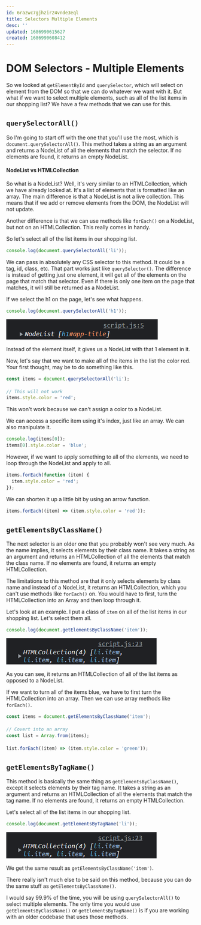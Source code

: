```yaml
---
id: 6razwc7gjhzir24vnde3eql
title: Selectors Multiple Elements
desc: ''
updated: 1686990615627
created: 1686990608412
---
```

# DOM Selectors - Multiple Elements

So we looked at `getElementById` and `querySelector`, which will select on element from the DOM so that we can do whatever we want with it. But what if we want to select multiple elements, such as all of the list items in our shopping list? We have a few methods that we can use for this.

## `querySelectorAll()`

So I'm going to start off with the one that you'll use the most, which is `document.querySelectorAll()`. This method takes a string as an argument and returns a NodeList of all the elements that match the selector. If no elements are found, it returns an empty NodeList.

#### NodeList vs HTMLCollection

So what is a NodeList? Well, it's very similar to an HTMLCollection, which we have already looked at. It's a list of elements that is formatted like an array. The main difference is that a NodeList is not a live collection. This means that if we add or remove elements from the DOM, the NodeList will not update.

Another difference is that we can use methods like `forEach()` on a NodeList, but not on an HTMLCollection. This really comes in handy.

So let's select all of the list items in our shopping list.

```js
console.log(document.querySelectorAll('li'));
```

We can pass in absolutely any CSS selector to this method. It could be a tag, id, class, etc. That part works just like `querySelector()`. The difference is instead of getting just one element, it will get all of the elements on the page that match that selector. Even if there is only one item on the page that matches, it will still be returned as a NodeList.

If we select the h1 on the page, let's see what happens.

```js
console.log(document.querySelectorAll('h1'));
```

<img src="images/dom7.png">

Instead of the element itself, it gives us a NodeList with that 1 element in it.

Now, let's say that we want to make all of the items in the list the color red. Your first thought, may be to do something like this.

```js
const items = document.querySelectorAll('li');

// This will not work
items.style.color = 'red';
```

This won't work because we can't assign a color to a NodeList.

We can access a specific item using it's index, just like an array. We can also manipulate it.

```js
console.log(items[0]);
items[0].style.color = 'blue';
```

However, if we want to apply something to all of the elements, we need to loop through the NodeList and apply to all.

```js
items.forEach(function (item) {
  item.style.color = 'red';
});
```

We can shorten it up a little bit by using an arrow function.

```js
items.forEach((item) => (item.style.color = 'red'));
```

## `getElementsByClassName()`

The next selector is an older one that you probably won't see very much. As the name implies, it selects elements by their class name. It takes a string as an argument and returns an HTMLCollection of all the elements that match the class name. If no elements are found, it returns an empty HTMLCollection.

The limitations to this method are that it only selects elements by class name and instead of a NodeList, it returns an HTMLCollection, which you can't use methods like `forEach()` on. You would have to first, turn the HTMLCollection into an Array and then loop through it.

Let's look at an example. I put a class of `item` on all of the list items in our shopping list. Let's select them all.

```js
console.log(document.getElementsByClassName('item'));
```

<img src="images/dom8.png">

As you can see, it returns an HTMLCollection of all of the list items as opposed to a NodeList.

If we want to turn all of the items blue, we have to first turn the HTMLCollection into an array. Then we can use array methods like `forEach()`.

```js
const items = document.getElementsByClassName('item');

// Covert into an array
const list = Array.from(items);

list.forEach((item) => (item.style.color = 'green'));
```

## `getElementsByTagName()`

This method is basically the same thing as `getElementsByClassName()`, except it selects elements by their tag name. It takes a string as an argument and returns an HTMLCollection of all the elements that match the tag name. If no elements are found, it returns an empty HTMLCollection.

Let's select all of the list items in our shopping list.

```js
console.log(document.getElementsByTagName('li'));
```

<img src="images/dom8.png">

We get the same result as `getElementsByClassName('item')`.

There really isn't much else to be said on this method, because you can do the same stuff as `getElementsByClassName()`.

I would say 99.9% of the time, you will be using `querySelectorAll()` to select multiple elements. The only time you would use `getElementsByClassName()` or `getElementsByTagName()` is if you are working with an older codebase that uses those methods.
